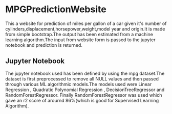 # MPGPredictionWebsite
This a website for prediction of miles per gallon of a car given it's number of cylinders,displacement,horsepower,weight,model year and origin.It is made from simple bootstrap.The output has been estimated from a machine learning algorithm.The input from website form is passed to the jupyter notebook and prediction is returned.
## Jupyter Notebook 
The jupyter notebook used has been defined by using the mpg dataset.The dataset is first preprocessed to remove all NULL values and then passed through various ML algorithmic models.The models used were Linear Regression , Quadratic Polynomial Regression , DecisionTreeRegressor and RandomForestRegressor. Finally RandomForestRegressor was used which gave an r2 score of arournd 86%(which is good for Supervised Learning Algorithm).
